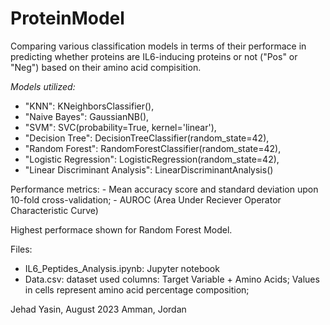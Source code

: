 # ProteinModel

Comparing various classification models in terms of their performace in predicting whether proteins are IL6-inducing proteins or not ("Pos" or "Neg")
based on their amino acid compisition. 

*Models utilized:*
- "KNN": KNeighborsClassifier(),
- "Naive Bayes": GaussianNB(),
- "SVM": SVC(probability=True, kernel='linear'),
- "Decision Tree": DecisionTreeClassifier(random_state=42),
- "Random Forest": RandomForestClassifier(random_state=42),
- "Logistic Regression": LogisticRegression(random_state=42),
- "Linear Discriminant Analysis": LinearDiscriminantAnalysis()

Performance metrics:
    - Mean accuracy score and standard deviation upon 10-fold cross-validation;
    - AUROC (Area Under Reciever Operator Characteristic Curve)

Highest performace shown for Random Forest Model.

Files:
- IL6_Peptides_Analysis.ipynb: Jupyter notebook
- Data.csv: dataset used
    columns: Target Variable + Amino Acids;
    Values in cells represent amino acid percentage composition;

Jehad Yasin, August 2023
Amman, Jordan
  

